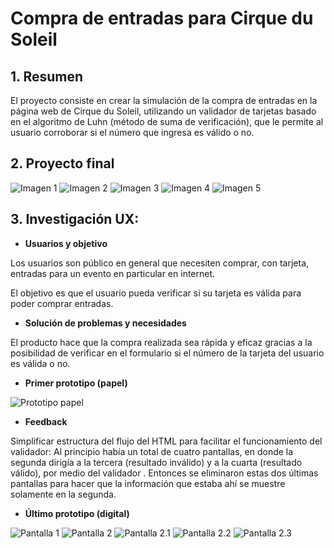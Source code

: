 # Compra de entradas para Cirque du Soleil
 
## 1. Resumen
 
El proyecto consiste en crear la simulación de la compra de entradas
en la página web de Cirque du Soleil, utilizando un validador de tarjetas
basado en el algoritmo de Luhn (método de suma de verificación), que le
permite al usuario corroborar si el número que ingresa es válido o no.
  
## 2. Proyecto final
 
![Imagen 1](http://imgfz.com/i/8uWxdfR.png)
![Imagen 2](http://imgfz.com/i/GUa2qx3.png)
![Imagen 3](http://imgfz.com/i/sOir42M.png)
![Imagen 4](http://imgfz.com/i/Q8rU2y1.png)
![Imagen 5](http://imgfz.com/i/LS9x3NP.png)
 
## 3. Investigación UX:
 
* **Usuarios y objetivo**
 
Los usuarios son público en general que necesiten comprar, con tarjeta, entradas para un evento en particular en internet.
 
El objetivo es que el usuario pueda verificar si su tarjeta es válida para poder comprar entradas.
 
* **Solución de problemas y necesidades**
 
El producto hace que la compra realizada sea rápida y eficaz gracias a la posibilidad de verificar en el formulario si el número de la tarjeta del usuario es válida o no.
 
* **Primer prototipo (papel)**
 
![Prototipo papel](http://imgfz.com/i/Q96Xvd4.jpeg)
 
* **Feedback**
 
Simplificar estructura del flujo del HTML para facilitar el funcionamiento del validador: Al principio había un total de cuatro pantallas, en donde la segunda dirigía a la tercera (resultado inválido) y a la cuarta (resultado válido), por medio del validador . Entonces se eliminaron estas dos últimas pantallas para hacer que la información que estaba ahí se muestre solamente en la segunda.
 
* **Último prototipo (digital)**
 
![Pantalla 1](http://imgfz.com/i/tWGDnVF.png)
![Pantalla 2](http://imgfz.com/i/bwpB3Td.png)
![Pantalla 2.1](http://imgfz.com/i/VLduP5g.png)
![Pantalla 2.2](http://imgfz.com/i/8PzFjUD.png)
![Pantalla 2.3](http://imgfz.com/i/gRAsBF1.png)
